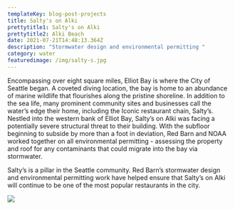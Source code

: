```yaml
---
templateKey: blog-post-projects
title: Salty's on Alki
prettytitle1: Salty's on Alki
prettytitle2: Alki Beach
date: 2021-07-21T14:48:13.364Z
description: "Stormwater design and environmental permitting "
category: water
featuredimage: /img/salty-s.jpg
---
```

Encompassing over eight square miles, Elliot Bay is where the City of Seattle began. A coveted diving location, the bay is home to an abundance of marine wildlife that flourishes along the pristine shoreline. In addition to the sea life, many prominent community sites and businesses call the water’s edge their home, including the Iconic restaurant chain, Salty’s. Nestled into the western bank of Elliot Bay, Salty’s on Alki was facing a potentially severe structural threat to their building. With the subfloor beginning to subside by more than a foot in deviation, Red Barn and NOAA worked together on all environmental permitting - assessing the property and roof for any contaminants that could migrate into the bay via stormwater.

Salty’s is a pillar in the Seattle community. Red Barn’s stormwater design and environmental permitting work have helped ensure that Salty’s on Alki will continue to be one of the most popular restaurants in the city.

![](/img/img_5179.jpg)